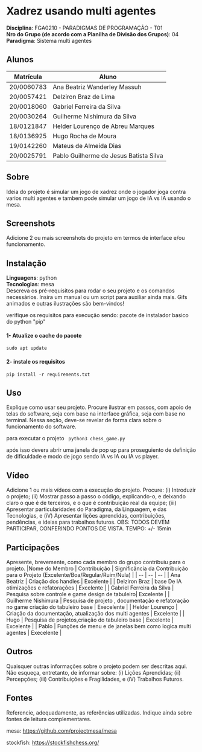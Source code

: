 # Xadrez usando multi agentes

**Disciplina**: FGA0210 - PARADIGMAS DE PROGRAMAÇÃO - T01 <br>
**Nro do Grupo (de acordo com a Planilha de Divisão dos Grupos)**: 04<br>
**Paradigma**: Sistema multi agentes<br>

## Alunos
|Matrícula | Aluno |
| -- | -- |
| 20/0060783  |  Ana Beatriz Wanderley Massuh |
| 20/0057421  |  Delziron Braz de Lima |
| 20/0018060  |  Gabriel Ferreira da Silva |
| 20/0030264  |  Guilherme Nishimura da Silva |
| 18/0121847  |  Helder Lourenço de Abreu Marques |
| 18/0136925  |  Hugo Rocha de Moura |
| 19/0142260  |  Mateus de Almeida Dias |
| 20/0025791  |  Pablo Guilherme de Jesus Batista Silva |

## Sobre 

Ideia do projeto é simular um jogo de xadrez onde o jogador joga contra varios multi agentes e tambem pode simular um jogo de IA vs IA usando o mesa.

## Screenshots
Adicione 2 ou mais screenshots do projeto em termos de interface e/ou funcionamento.

## Instalação 
**Linguagens**: python<br>
**Tecnologias**: mesa<br>
Descreva os pré-requisitos para rodar o seu projeto e os comandos necessários.
Insira um manual ou um script para auxiliar ainda mais.
Gifs animados e outras ilustrações são bem-vindos!

verifique os requisitos para execução sendo:
pacote de instalador basico do python "pip"

#### 1- Atualize o cache do pacote
```sudo apt update```

#### 2- instale os requisitos
```pip install -r requirements.txt```

## Uso 
Explique como usar seu projeto.
Procure ilustrar em passos, com apoio de telas do software, seja com base na interface gráfica, seja com base no terminal.
Nessa seção, deve-se revelar de forma clara sobre o funcionamento do software.

para executar o projeto 
``` python3 chess_game.py```

após isso devera abrir uma janela de pop up para proseguiento de definição de dificuldade e modo de jogo sendo IA vs IA ou IA vs player.

## Vídeo
Adicione 1 ou mais vídeos com a execução do projeto.
Procure: 
(i) Introduzir o projeto;
(ii) Mostrar passo a passo o código, explicando-o, e deixando claro o que é de terceiros, e o que é contribuição real da equipe;
(iii) Apresentar particularidades do Paradigma, da Linguagem, e das Tecnologias, e
(iV) Apresentar lições aprendidas, contribuições, pendências, e ideias para trabalhos futuros.
OBS: TODOS DEVEM PARTICIPAR, CONFERINDO PONTOS DE VISTA.
TEMPO: +/- 15min

## Participações
Apresente, brevemente, como cada membro do grupo contribuiu para o projeto.
|Nome do Membro | Contribuição | Significância da Contribuição para o Projeto (Excelente/Boa/Regular/Ruim/Nula) |
| -- | -- | -- |
| Ana Beatriz |	Criação dos handles	| Excelente |
| Delziron Braz	| base De IA otimizações e refatorações |	Excelente |
| Gabriel Ferreira da Silva | Pesquisa sobre controle e game design de tabuleiro|	Excelente |
| Guilherme Nishimura  | Pesquisa de projeto , documentação  e refatoração no game criação do tabuleiro base  | Execelente |
| Helder Lourenço |	Criação da documentação, atualização dos multi agentes | Excelente |
| Hugo  |  Pesquisa de projetos,criação do tabuleiro base | Excelente |	Excelente |
| Pablo  |  Funções de menu e de janelas bem como logica multi agentes | Execelente |

## Outros 
Quaisquer outras informações sobre o projeto podem ser descritas aqui. Não esqueça, entretanto, de informar sobre:
(i) Lições Aprendidas;
(ii) Percepções;
(iii) Contribuições e Fragilidades, e
(iV) Trabalhos Futuros.

## Fontes


Referencie, adequadamente, as referências utilizadas.
Indique ainda sobre fontes de leitura complementares.

mesa:
https://github.com/projectmesa/mesa

stockfish:
https://stockfishchess.org/

